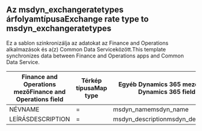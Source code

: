 ## <a name="exchange-rate-type-to-msdyn_exchangeratetypes"></a><span data-ttu-id="0d7ae-101">Az msdyn_exchangeratetypes árfolyamtípusa</span><span class="sxs-lookup"><span data-stu-id="0d7ae-101">Exchange rate type to msdyn_exchangeratetypes</span></span>

<span data-ttu-id="0d7ae-102">Ez a sablon szinkronizálja az adatokat az Finance and Operations alkalmazások és a(z) Common Data Serviceközött.</span><span class="sxs-lookup"><span data-stu-id="0d7ae-102">This template synchronizes data between Finance and Operations apps and Common Data Service.</span></span>

<span data-ttu-id="0d7ae-103">Finance and Operations mező</span><span class="sxs-lookup"><span data-stu-id="0d7ae-103">Finance and Operations field</span></span> | <span data-ttu-id="0d7ae-104">Térkép típusa</span><span class="sxs-lookup"><span data-stu-id="0d7ae-104">Map type</span></span> | <span data-ttu-id="0d7ae-105">Egyéb Dynamics 365 mező</span><span class="sxs-lookup"><span data-stu-id="0d7ae-105">Other Dynamics 365 field</span></span> | <span data-ttu-id="0d7ae-106">Alapértelmezett érték</span><span class="sxs-lookup"><span data-stu-id="0d7ae-106">Default value</span></span>
---|---|---|---
<span data-ttu-id="0d7ae-107">NÉV</span><span class="sxs-lookup"><span data-stu-id="0d7ae-107">NAME</span></span> | = | <span data-ttu-id="0d7ae-108">msdyn_name</span><span class="sxs-lookup"><span data-stu-id="0d7ae-108">msdyn_name</span></span> | 
<span data-ttu-id="0d7ae-109">LEÍRÁS</span><span class="sxs-lookup"><span data-stu-id="0d7ae-109">DESCRIPTION</span></span> | = | <span data-ttu-id="0d7ae-110">msdyn_description</span><span class="sxs-lookup"><span data-stu-id="0d7ae-110">msdyn_description</span></span> | 
